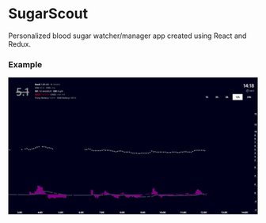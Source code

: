 # SugarScout
Personalized blood sugar watcher/manager app created using React and Redux.

### Example
![Example](/screenshot.png)